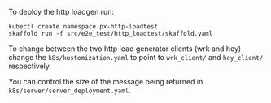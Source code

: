 To deploy the http loadgen run:

```shell
kubectl create namespace px-http-loadtest
skaffold run -f src/e2e_test/http_loadtest/skaffold.yaml
```

To change between the two http load generator clients (wrk and hey) change the `k8s/kustomization.yaml`
to point to `wrk_client/` and `hey_client/` respectively.

You can control the size of the message being returned in `k8s/server/server_deployment.yaml`.
